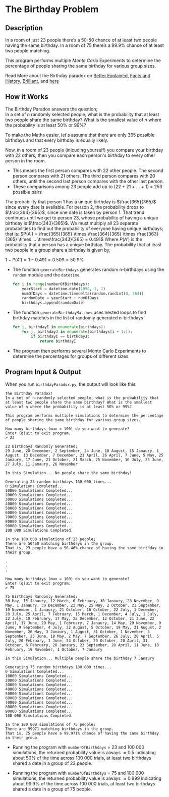 # The Birthday Problem

## Description

In a room of just 23 people there’s a 50-50 chance of at least two people having the same birthday. In a room of 75 there’s a 99.9% chance of at least two people matching.

This program performs multiple _Monte Carlo_ Experiments to determine the percentage of people sharing the same birthday for various group sizes.

Read More about the Birthday paradox on [Better Explained](https://betterexplained.com/articles/understanding-the-birthday-paradox/), [Facts and History](https://factsandhistory.com/what-is-the-birthday-paradox/), [Brilliant](https://brilliant.org/wiki/birthday-paradox/), and [here](https://www.scientificamerican.com/article/bring-science-home-probability-birthday-paradox/ 'Birthday Paradox as an experiment')


## How it Works
The Birthday Paradox answers the question; <br>
In a set of $n$ randomly selected people, what is the probability that at least two people share the same birthday?
What is the smallest value of $n$ where the probability is at least 50% or 99%?

To make the Maths easier, let's assume that there are only 365 possible birthdays and that every birthday is equally likely.

Now, in a room of 23 people (inlcuding yourself) you compare your birthday with 22 others, then you compare each person's birthday to every other person in the room.
 - This means the first person compares with 22 other people. The second person compares with 21 others. The third person compares with 20 others, until the second last person compares with the other last person.
 - These comparisons among 23 people add up to (22 + 21 + ... + 1) = 253 possible pairs

The probability that person 1 has a unique birthday is $\frac{365}{365}$ since every date is available. For person 2, the probability drops to $\frac{364}{365}$, since one date is taken by person 1. That trend continues until we get to person 23, whose probability of having a unique birthday is $\frac{343}{365}$. We must multiply all 23 separate probabilities to find out the probability of everyone having unique birthdays; that is:
$P(A') = \frac{365}{365} \times \frac{364}{365} \times \frac{363}{365} \times ... \times\frac{343}{365} = 0.491$ 
Where $P(A')$ is the probability that a person has a unique birthday.
The probability that at least two people in a group share a birthday is given by;

$1-P(A') = 1-0.491 = 0.509 = 50.9\%$

- The function `generateBirthdays` generates random n-birthdays using the `random` module and the `datetime`.
    ```python
    for i in range(numberOfBirthdays):
        yearStart = datetime.date(1990, 1, 1)
        numOfDays = datetime.timedelta(random.randint(0, 364))
        randomDate = yearStart + numOfDays
        birthdays.append(randomDate)
    ```

- The function `generateBirthdayMatches` uses nested loops to find birthday matches in the list of randomly generated n-birthdays
    ```python
    for i, birthdayI in enumerate(birthdays):
        for j, birthdayJ in enumerate(birthdays[i + 1:]):
            if birthdayI == birthdayJ:
                return birthdayI
    ```
    
- The program then performs several Monte Carlo Experiments to determine the percentages for groups of different sizes.


## Program Input & Output

When you run `birthdayParadox.py`, the output will look like this:

```
The Birthday Paradox!
In a set of n-randomly selected people, what is the probability that at least two people share the same birthday? What is the smallest value of n where the probability is at least 50% or 99%?

This program performs multiple simulations to determine the percentage of people sharing the same birthday for various group sizes.
    
How many birthdays (max = 100) do you want to generate?
Enter (q)uit to exit program.
> 23

23 Birthdays Randomly Generated;
29 June, 20 December, 2 September, 24 June, 18 August, 15 Janaury, 1 August, 13 December, 7 December, 21 April, 26 April, 7 June, 5 May, 25 Janaury, 17 June, 21 October, 21 March, 25 November, 16 July, 25 June, 27 July, 11 Janaury, 26 November

In this Simulation... No people share the same birthday!

Generating 23 random birthdays 100 000 times...
0 Simulations Completed...
10000 Simulations Completed...
20000 Simulations Completed...
30000 Simulations Completed...
40000 Simulations Completed...
50000 Simulations Completed...
60000 Simulations Completed...
70000 Simulations Completed...
80000 Simulations Completed...
90000 Simulations Completed...
100 000 Simulations Completed.

In the 100 000 simulations of 23 people;
There are 50460 matching birthdays in the group. 
That is, 23 people have a 50.46% chance of having the same birthday in their group.

.
.
.

How many birthdays (max = 100) do you want to generate?
Enter (q)uit to exit program.
> 75

75 Birthdays Randomly Generated;
30 May, 15 Janaury, 12 March, 6 February, 30 Janaury, 28 November, 9 May, 1 Janaury, 30 December, 23 May, 25 May, 2 October, 21 September, 19 November, 1 Janaury, 21 October, 16 October, 22 July, 1 December, 20 July, 25 April, 7 February, 15 March, 1 December, 4 July, 1 July, 22 July, 10 February, 17 May, 28 December, 12 October, 21 June, 22 April, 17 June, 29 May, 1 February, 7 Janaury, 14 May, 29 November, 9 June, 9 September, 4 July, 22 August, 5 October, 19 May, 31 August, 2 November, 26 May, 3 Janaury, 1 August, 31 October, 1 November, 3 September, 25 June, 18 May, 2 May, 7 September, 26 July, 20 April, 5 July, 20 February, 1 June, 24 October, 20 October, 20 April, 31 October, 6 February, 28 Janaury, 23 September, 28 April, 11 June, 18 February, 19 November, 1 October, 7 Janaury

In this Simulation... Multiple people share the birthday 7 Janaury

Generating 75 random birthdays 100 000 times...
0 Simulations Completed...
10000 Simulations Completed...
20000 Simulations Completed...
30000 Simulations Completed...
40000 Simulations Completed...
50000 Simulations Completed...
60000 Simulations Completed...
70000 Simulations Completed...
80000 Simulations Completed...
90000 Simulations Completed...
100 000 Simulations Completed.

In the 100 000 simulations of 75 people;
There are 99971 matching birthdays in the group. 
That is, 75 people have a 99.971% chance of having the same birthday in their group.
```

- Running the program with `numberOfBirthdays` = 23 and 100 000 simulations, the returned probability value is always $\approx 0.5$ indicating about $50\%$ of the time across 100 000 trials, at least two birthdays shared a date in a group of 23 people.

- Running the program with `numberOfBirthdays` = 75 and 100 000 simulations, the returned probability value is always $\approx 0.999$ indicating about $99.9\%$ of the time across 100 000 trials, at least two birthdays shared a date in a group of 75 people.
